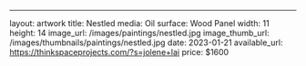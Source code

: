 ---
layout: artwork
title: Nestled
media: Oil
surface: Wood Panel
width: 11
height: 14
image_url: /images/paintings/nestled.jpg
image_thumb_url: /images/thumbnails/paintings/nestled.jpg
date:   2023-01-21
available_url: https://thinkspaceprojects.com/?s=jolene+lai
price: $1600
